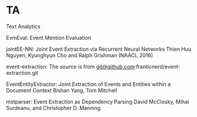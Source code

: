 # TA
Text Analytics

EvmEval:
Event Mention Evaluation

jointEE-NN:
Joint Event Extraction via Recurrent Neural Networks
Thien Huu Nguyen, Kyunghyun Cho and Ralph Grishman (NAACL 2016)

event-extraction:
The source is from git@github.com:franticnerd/event-extraction.git

EventEntityExtractor:
Joint Extraction of Events and Entities within a Document Context
Bishan Yang, Tom Mitchell

mstparser:
Event Extraction as Dependency Parsing
David McClosky, Mihai Surdeanu, and Christopher D. Manning


